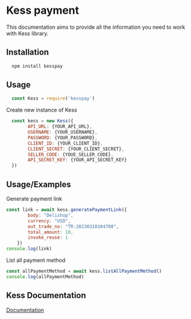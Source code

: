 
# Kess payment

This documentation aims to provide all the information you need to work with Kess library.

## Installation

```bash
  npm install kesspay
```

## Usage

```javascript
  const Kess = require('kesspay')
```

Create new instance of Kess

```javascript
  const kess = new Kess({
        API_URL: {YOUR_API_URL},
        USERNAME: {YOUR_USERNAME},
        PASSWORD: {YOUR_PASSWORD},
        CLIENT_ID: {YOUR_CLIENT_ID},
        CLIENT_SECRET: {YOUR_CLIENT_SECRET},
        SELLER_CODE: {YOUE_SELLER_CODE},
        API_SECRET_KEY: {YOUR_API_SECRET_KEY}
  })
```

## Usage/Examples

Generate payment link

```javascript
const link = await kess.generatePaymentLink({
        body: "Delishop",
        currency: "USD",
        out_trade_no: "TR-20230310104700",
        total_amount: 10,
        invoke_reuse: 1
    })
console.log(link)
```

List all payment method

```javascript
const allPaymentMethod = await kess.listAllPaymentMethod()
console.log(allPaymentMethod)
```

## Kess Documentation

[Documentation](https://devwebpayment.kesspay.io/docs)
